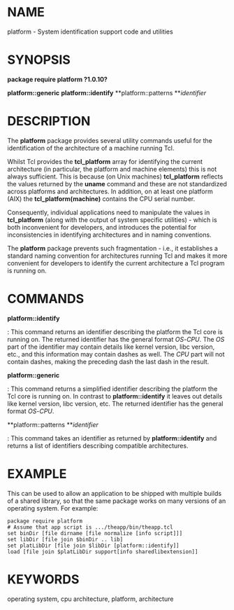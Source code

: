 # NAME

platform - System identification support code and utilities

# SYNOPSIS

**package require platform ?1.0.10?**

**platform::generic** **platform::identify** **platform::patterns
***identifier*

# DESCRIPTION

The **platform** package provides several utility commands useful for
the identification of the architecture of a machine running Tcl.

Whilst Tcl provides the **tcl_platform** array for identifying the
current architecture (in particular, the platform and machine elements)
this is not always sufficient. This is because (on Unix machines)
**tcl_platform** reflects the values returned by the **uname** command
and these are not standardized across platforms and architectures. In
addition, on at least one platform (AIX) the **tcl_platform(machine)**
contains the CPU serial number.

Consequently, individual applications need to manipulate the values in
**tcl_platform** (along with the output of system specific utilities) -
which is both inconvenient for developers, and introduces the potential
for inconsistencies in identifying architectures and in naming
conventions.

The **platform** package prevents such fragmentation - i.e., it
establishes a standard naming convention for architectures running Tcl
and makes it more convenient for developers to identify the current
architecture a Tcl program is running on.

# COMMANDS

**platform::identify**

:   This command returns an identifier describing the platform the Tcl
    core is running on. The returned identifier has the general format
    *OS*-*CPU*. The *OS* part of the identifier may contain details like
    kernel version, libc version, etc., and this information may contain
    dashes as well. The *CPU* part will not contain dashes, making the
    preceding dash the last dash in the result.

**platform::generic**

:   This command returns a simplified identifier describing the platform
    the Tcl core is running on. In contrast to **platform::identify** it
    leaves out details like kernel version, libc version, etc. The
    returned identifier has the general format *OS*-*CPU*.

**platform::patterns ***identifier*

:   This command takes an identifier as returned by
    **platform::identify** and returns a list of identifiers describing
    compatible architectures.

# EXAMPLE

This can be used to allow an application to be shipped with multiple
builds of a shared library, so that the same package works on many
versions of an operating system. For example:

    package require platform
    # Assume that app script is .../theapp/bin/theapp.tcl
    set binDir [file dirname [file normalize [info script]]]
    set libDir [file join $binDir .. lib]
    set platLibDir [file join $libDir [platform::identify]]
    load [file join $platLibDir support[info sharedlibextension]]

# KEYWORDS

operating system, cpu architecture, platform, architecture

<!---
Copyright (c) 2006 ActiveState Software In
-->

